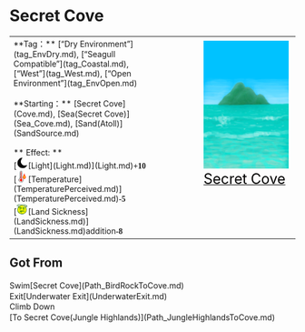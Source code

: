# Secret Cove  
  
<table class="table table-bordered" data-toggle="table"  data-show-header="false"><thead style="display:none"><tr ><th  style="width:50%;text-align:left;vertical-align:top;"  >title</th><th  style="width:50%;text-align:left;vertical-align:top;"  ></th></tr></thead><tr ><td  style="width:50%;text-align:left;vertical-align:top;"  >**Tag：**	[“Dry Environment”](tag_EnvDry.md), [“Seagull Compatible”](tag_Coastal.md), [“West”](tag_West.md), [“Open Environment”](tag_EnvOpen.md)<br><br>**Starting：**	[Secret Cove](Cove.md), [Sea(Secret Cove)](Sea_Cove.md), [Sand(Atoll)](SandSource.md)<br><br>** Effect: **<br>[<div style="width:20px;display:inline-block;text-align:center"><img decoding="async" src="Sprite/Darkness17609.png" href="a.md" style="max-width:20px;max-height:20px;"></div>[Light](Light.md)](Light.md)<span style="font-family:ui-monospace"><b>+10</b></span><br>[<div style="width:20px;display:inline-block;text-align:center"><img decoding="async" src="Sprite/Hot.png" href="a.md" style="max-width:20px;max-height:20px;"></div>[Temperature](TemperaturePerceived.md)](TemperaturePerceived.md)<span style="font-family:ui-monospace"><b>-5</b></span><br>[<div style="width:20px;display:inline-block;text-align:center"><img decoding="async" src="Sprite/Dizzy.png" href="a.md" style="max-width:20px;max-height:20px;"></div>[Land Sickness](LandSickness.md)](LandSickness.md)addition<span style="font-family:ui-monospace"><b>-8</b></span></td><td  style="width:50%;text-align:left;vertical-align:top;"  ><div style="float:right; margin:5px"><div class="gamecard" style="width:150px; height:225px;"><a href="Env_Cove.md" style="color:black"><img decoding="async" src="Sprite/BigIsland.png" class="cardimage" style="max-width:150px;max-height:225px;"><span style="font-size: 25px;">Secret Cove</span></a></div></div></td></tr></tbody></table>  
  
## Got From  
<div style="display:inline-block"><div class="gamedatalist" style="text-align:left;min-width:200px;min-height:0px;"><div style="display:inline-block"><div style="display:inline-block;vertical-align:middle;">Swim</div><div style="display:inline-block;vertical-align:middle;">[Secret Cove](Path_BirdRockToCove.md)</div></div></div><div class="gamedatalist" style="text-align:left;min-width:200px;min-height:0px;"><div style="display:inline-block"><div style="display:inline-block;vertical-align:middle;">Exit</div><div style="display:inline-block;vertical-align:middle;">[Underwater Exit](UnderwaterExit.md)</div></div></div><div class="gamedatalist" style="text-align:left;min-width:200px;min-height:0px;"><div style="display:inline-block"><div style="display:inline-block;vertical-align:middle;">Climb Down</div><div style="display:inline-block;vertical-align:middle;">[To Secret Cove(Jungle Highlands)](Path_JungleHighlandsToCove.md)</div></div></div></div>  
  


<script>document.title="Secret Cove - Card Survival Wiki";</script>